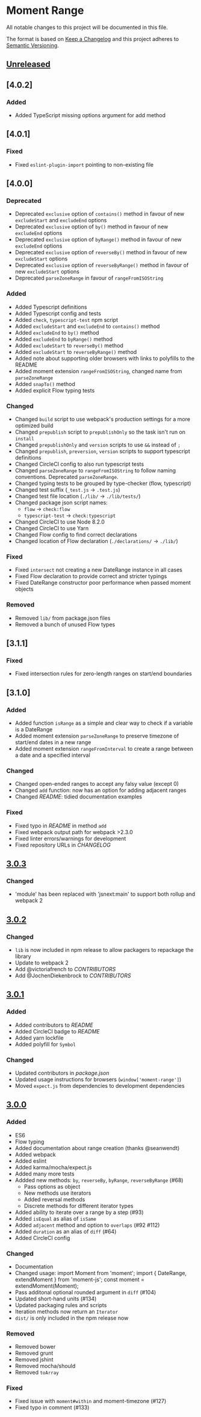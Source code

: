 # Moment Range

All notable changes to this project will be documented in this file.

The format is based on [Keep a Changelog](http://keepachangelog.com/)
and this project adheres to [Semantic Versioning](http://semver.org/).

## [Unreleased]

## [4.0.2]
### Added

* Added TypeScript missing options argument for add method

## [4.0.1]
### Fixed

* Fixed `eslint-plugin-import` pointing to non-existing file

## [4.0.0]
### Deprecated

* Deprecated `exclusive` option of `contains()` method in favour of new
  `excludeStart` and `excludeEnd` options
* Deprecated `exclusive` option of `by()` method in favour of new `excludeEnd` options
* Deprecated `exclusive` option of `byRange()` method in favour of new `excludeEnd` options
* Deprecated `exclusive` option of `reverseBy()` method in favour of new `excludeStart` options
* Deprecated `exclusive` option of `reverseByRange()` method in favour of new `excludeStart` options
* Deprecated `parseZoneRange` in favour of `rangeFromISOString`

### Added

* Added Typescript definitions
* Added Typescript config and tests
* Added `check`, `typescript-test` npm script
* Added `excludeStart` and `excludeEnd` to `contains()` method
* Added `excludeEnd` to `by()` method
* Added `excludeEnd` to `byRange()` method
* Added `excludeStart` to `reverseBy()` method
* Added `excludeStart` to `reverseByRange()` method
* Added note about supporting older browsers with links to polyfills to the README
* Added moment extension `rangeFromISOString`, changed name from `parseZoneRange`
* Added `snapTo()` method
* Added explicit Flow typing tests

### Changed

* Changed `build` script to use webpack's production settings for a more
  optimized build
* Changed `prepublish` script to `prepublishOnly` so the task isn't run on
  `install`
* Changed `prepublishOnly` and `version` scripts to use `&&` instead of `;`
* Changed `prepublish`, `preversion`, `version` scripts to support typescript definitions
* Changed CircleCI config to also run typescript tests
* Changed `parseZoneRange` to `rangeFromISOString` to follow naming conventions. Deprecated `parseZoneRange`.
* Changed typing tests to be grouped by type-checker (flow, typescript)
* Changed test suffix (`_test.js` → `.test.js`)
* Changed test file location (`./lib/` → `./lib/tests/`)
* Changed package json script names:
    - `flow` → `check:flow`
    - `typescript-test` → `check:typescript`
* Changed CircleCI to use Node 8.2.0
* Changed CircleCI to use Yarn
* Changed Flow config to find correct declarations
* Changed location of Flow declaration (`./declarations/` → `./lib/`)

### Fixed

* Fixed `intersect` not creating a new DateRange instance in all cases
* Fixed Flow declaration to provide correct and stricter typings
* Fixed DateRange constructor poor performance when passed moment objects

### Removed

* Removed `lib/` from package.json files
* Removed a bunch of unused Flow types

## [3.1.1]
### Fixed
* Fixed intersection rules for zero-length ranges on start/end boundaries

## [3.1.0]
### Added

* Added function `isRange` as a simple and clear way to check if a variable is a DateRange
* Added moment extension `parseZoneRange` to preserve timezone of start/end dates in a new range
* Added moment extension `rangeFromInterval` to create a range between a date and a specified interval

### Changed

* Changed open-ended ranges to accept any falsy value (except 0)
* Changed `add` function: now has an option for adding adjacent ranges
* Changed *README*: tidied documentation examples

### Fixed

* Fixed typo in *README* in method `add`
* Fixed webpack output path for webpack >2.3.0
* Fixed linter errors/warnings for development
* Fixed repository URLs in *CHANGELOG*

## [3.0.3]
### Changed

* 'module' has been replaced with 'jsnext:main' to support both rollup and webpack 2

## [3.0.2]
### Changed

* `lib` is now included in npm release to allow packagers to repackage the library
* Update to webpack 2
* Add @victoriafrench to *CONTRIBUTORS*
* Add @JochenDiekenbrock to *CONTRIBUTORS*

## [3.0.1]
### Added

* Added contributors to *README*
* Added CircleCI badge to *README*
* Added yarn lockfile
* Added polyfill for `Symbol`

### Changed

* Updated contributors in *package.json*
* Updated usage instructions for browsers (`window['moment-range']`)
* Moved `expect.js` from dependencies to development dependencies


## [3.0.0]
### Added

* ES6
* Flow typing
* Added documentation about range creation (thanks @seanwendt)
* Added webpack
* Added eslint
* Added karma/mocha/expect.js
* Added many more tests
* Addded new methods: `by`, `reverseBy`, `byRange`, `reverseByRange` (#68)
    - Pass options as object
    - New methods use iterators
    - Added reversal methods
    - Discrete methods for different iterator types
* Added ability to iterate over a range by a step (#93)
* Added `isEqual` as alias of `isSame`
* Added `adjacent` method and option to `overlaps` (#92 #112)
* Added `duration` as an alias of `diff` (#64)
* Added CircleCI config

### Changed

* Documentation
* Changed usage:
    import Moment from 'moment';
    import { DateRange, extendMoment } from 'moment-js';
    const moment = extendMoment(Moment);
* Pass additonal optional rounded argument in `diff` (#104)
* Updated short-hand units (#134)
* Updated packaging rules and scripts
* Iteration methods now return an `Iterator`
* `dist/` is only included in the npm release now

### Removed

* Removed bower
* Removed grunt
* Removed jshint
* Removed mocha/should
* Removed `toArray`

### Fixed

* Fixed issue with `moment#within` and moment-timezone (#127)
* Fixed typo in comment (#133)

[Unreleased]: https://github.com/rotaready/moment-range/compare/v3.1.0...HEAD
[3.0.3]: https://github.com/rotaready/moment-range/compare/v3.0.3...v3.1.0
[3.0.2]: https://github.com/rotaready/moment-range/compare/v3.0.2...v3.0.3
[3.0.2]: https://github.com/rotaready/moment-range/compare/v3.0.1...v3.0.2
[3.0.1]: https://github.com/rotaready/moment-range/compare/v3.0.0...v3.0.1
[3.0.0]: https://github.com/rotaready/moment-range/compare/v1.0.5...v3.0.1
